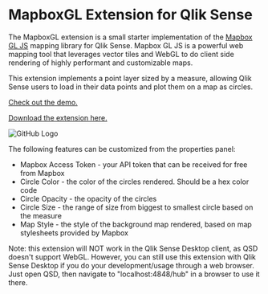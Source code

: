 # MapboxGL Extension for Qlik Sense

The MapboxGL extension is a small starter implementation of the [Mapbox GL JS] mapping library for Qlik Sense. Mapbox GL JS is a powerful web mapping tool that leverages vector tiles and WebGL to do client side rendering of highly performant and customizable maps.

This extension implements a point layer sized by a measure, allowing Qlik Sense users to load in their data points and plot them on a map as circles.

[Check out the demo.](http://sense.axisgroup.com/sense/app/6f716fc6-5d15-4315-a6cd-cdfa4f0a2ba8/sheet/PnL/state/analysis)

[Download the extension here.](http://viz.axisgroup.com/extensions/QS-MapboxGL.zip)

![GitHub Logo](https://raw.githubusercontent.com/axisgroup/QS-MapboxGL/master/examples/mapbox-gl-ext-sm.gif)

The following features can be customized from the properties panel:
- Mapbox Access Token - your API token that can be received for free from Mapbox
- Circle Color - the color of the circles rendered. Should be a hex color code
- Circle Opacity - the opacity of the circles
- Circle Size - the range of size from biggest to smallest circle based on the measure
- Map Style - the style of the background map rendered, based on map stylesheets provided by Mapbox

Note: this extension will NOT work in the Qlik Sense Desktop client, as QSD doesn't support WebGL. However, you can still use this extension with Qlik Sense Desktop if you do your development/usage through a web browser. Just open QSD, then navigate to "localhost:4848/hub" in a browser to use it there.



   [Mapbox Gl JS]: <https://www.mapbox.com/mapbox-gl-js/api/>
